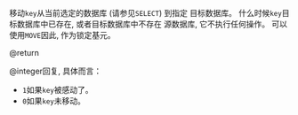 移动`key`从当前选定的数据库 (请参见`SELECT`)  到指定
目标数据库。
什么时候`key`目标数据库中已存在, 或者目标数据库中不存在
源数据库, 它不执行任何操作。
可以使用`MOVE`因此, 作为锁定基元。

@return

@integer回复, 具体而言：

*   `1`如果`key`被感动了。
*   `0`如果`key`未移动。

